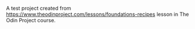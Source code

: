 A test project created from https://www.theodinproject.com/lessons/foundations-recipes lesson in The Odin Project course.
